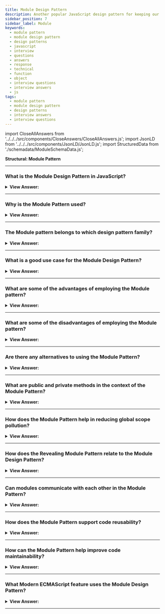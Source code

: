 ```yaml
---
title: Module Design Pattern
description: Another popular JavaScript design pattern for keeping our code tidy, segregated, and organized is the Module Pattern.
sidebar_position: 7
sidebar_label: Module
keywords:
  - module pattern
  - module design pattern
  - design patterns
  - javascript
  - interview
  - questions
  - answers
  - response
  - technical
  - function
  - object
  - interview questions
  - interview answers
  - js
tags:
  - module pattern
  - module design pattern
  - design patterns
  - interview answers
  - interview questions
---
```


import CloseAllAnswers from '../../../src/components/CloseAnswers/CloseAllAnswers.js';
import JsonLD from '../../../src/components/JsonLD/JsonLD.js';
import StructuredData from './schemadata/ModuleSchemaData.js';

<JsonLD data={StructuredData} />

<head>
  <title>Module Pattern | JavaScript Interview Questions</title>
</head>

**Structural: Module Pattern**

<CloseAllAnswers />

---

### What is the Module Design Pattern in JavaScript?

<details className='answer'>
  <summary>
    <strong>View Answer:</strong>
  </summary>
  <div>
  <div>
      <strong>Interview Response:</strong> It's a pattern that provides a way to wrap a mix of public and private methods and variables, protecting pieces from leaking into the global scope and accidentally colliding with another developer's interface.
<br/>
    </div>
    <br/>
    <div>
      <strong>Interview Response:</strong> Another popular JavaScript design pattern for keeping our code tidy, segregated, and organized is the Module Pattern. A module is a standalone code that may modify objects without impacting other components. In JavaScript does not support the concept of an access modifier, the aid of the module in mimicking the behavior of private/public access, thereby ensures encapsulation.<br/>
    </div>
    <div>
</div><br />
  <div><strong className="codeExample">Code Example:</strong> Modern Implementation using JavaScript Modules<br /><br />

<img src="/img/module-pattern.png" /><br /><br/>

```js
//*******************************************************//
// The Module Pattern
//*******************************************************//

// ES2015+ keywords used: import, export, let, const

let counter = 0;

const testModule = {
  incrementCounter() {
    return counter++;
  },
  resetCounter() {
    console.log(`counter value prior to reset: ${counter}`);
    counter = 0;
  },
};

// Default export module, without name
export default testModule;

// Usage:

// Import module from path
import testModule from './testModule';

// Increment our counter
testModule.incrementCounter();

// Check the counter value and reset
// Outputs: counter value prior to reset: 1
testModule.resetCounter();
```

</div>
  </div>
</details>

---

### Why is the Module Pattern used?

<details>
  <summary><strong>View Answer:</strong></summary>
  <div>
  <div><strong>Interview Response:</strong> It's used for maintaining encapsulation, modularity, and namespace management, enhancing code organization, and reducing global scope pollution while providing public/private access control.
  </div>
  </div>
</details>

---

### The Module pattern belongs to which design pattern family?

<details className='answer'>
  <summary>
    <strong>View Answer:</strong>
  </summary>
  <div>
  <div>
      <strong>Interview Response:</strong> The Module pattern in JavaScript belongs to the Creational design pattern family. It provides a way to encapsulate and organize code into self-contained modules with private and public interfaces.
    </div>
  </div>
</details>

---

### What is a good use case for the Module Design Pattern?

<details className='answer'>
  <summary>
    <strong>View Answer:</strong>
  </summary>
  <div>
  <div>
      <strong>Interview Response:</strong> The Module Pattern in JavaScript is useful when you want to encapsulate related code into a single, reusable module with a clear interface, preventing naming collisions and global namespace pollution.
    </div>
  </div>
</details>

---

### What are some of the advantages of employing the Module pattern?

<details className='answer'>
  <summary>
    <strong>View Answer:</strong>
  </summary>
  <div>
  <div>
      <strong>Interview Response:</strong> Some advantages of using the Module pattern in JavaScript are encapsulation of code, prevention of naming collisions, clear interface, and modularity, making code more maintainable and reusable.<br/>
    </div>
    <br/>
    <div>
      <strong>Technical Response:</strong> The Module pattern in JavaScript offers a number of benefits. By encapsulating related code, it can help prevent naming collisions and global namespace pollution. It also promotes modularity, allowing developers to create self-contained, reusable modules with clear interfaces. This makes code easier to maintain and update. Additionally, the Module pattern enables the creation of private and public properties and methods, providing a way to protect sensitive information and create reusable code blocks. Overall, the Module pattern is a useful tool for organizing and managing complex JavaScript code.
    </div>
  </div>
</details>

---

### What are some of the disadvantages of employing the Module pattern?

<details className='answer'>
  <summary>
    <strong>View Answer:</strong>
  </summary>
  <div>
  <div>
      <strong>Interview Response:</strong> Some disadvantages of the Module pattern in JavaScript are increased complexity, reduced flexibility, and difficulties with unit testing and dependency management.
    </div><br/>
    <div>
      <strong>Technical Response:</strong> Although the Module pattern in JavaScript has many benefits, there are also some disadvantages. It can lead to increased complexity and reduced flexibility, making it harder to modify code. Additionally, the use of private variables and methods can make unit testing and dependency management more challenging. Finally, the pattern can create hidden dependencies between modules, making it harder to understand and maintain code.
    </div>
  </div>
</details>

---

### Are there any alternatives to using the Module Pattern?

<details className='answer'>
  <summary>
    <strong>View Answer:</strong>
  </summary>
  <div>
  <div>
      <strong>Interview Response:</strong> Yes, some alternatives to the Module pattern in JavaScript are the Revealing Module pattern, Prototype pattern, Singleton pattern, and Factory pattern.
    </div><br/>
    <div>
      <strong>Technical Response:</strong> There are several alternative patterns to the Module pattern in JavaScript. One alternative is the Revealing Module pattern, which exposes only the public properties and methods of a module. Another alternative is the Prototype pattern, which uses prototypal inheritance to create objects and share behavior between them. Other patterns include the Singleton and Factory patterns.
    </div>
  </div>
</details>

---

### What are public and private methods in the context of the Module Pattern?

<details>
  <summary><strong>View Answer:</strong></summary>
  <div>
  <div><strong>Interview Response:</strong> The module pattern is a structural pattern that provides a way to wrap a set of variables and functions to create a kind of private scope. This is particularly useful for encapsulating methods (functions) and attributes (variables, properties), and controlling the access to them, to prevent unintentional changes from outside.
  </div><br />
  <div><strong className="codeExample">Code Example:</strong><br /><br />

  <div></div>

```javascript
var myModule = (function () {
  var privateVariable = 'private';

  var privateMethod = function() {
    console.log('Accessed private method');
    return privateVariable;
  };

  return {
    publicMethod: function() {
      console.log('Accessed public method');
      return privateMethod();
    }
  };
})();

console.log(myModule.publicMethod());  // Logs: 'Accessed public method', 'Accessed private method', and then returns 'private'
console.log(myModule.privateMethod);  // Logs: undefined, because it's private and not accessible directly
console.log(myModule.privateVariable);  // Logs: undefined, because it's private and not accessible directly
```

In this pattern, only the properties and methods that are returned from the anonymous function are available publicly. Everything else within the function remains private.

Notice the use of an IIFE (Immediately Invoked Function Expression), `(function () { /* code */ })()`. This technique is used to create a new scope that is immediately executed and does not pollute the global namespace. Anything defined inside this function is in its own private scope and can't be accessed from the outside, unless explicitly exposed (like `publicMethod` in our example).

---

:::tip
Although, we can use an IIFE (Immediately Invoked Function Expression), in Modern JavaScript using JS Modules is the recommended approach. Modern ECMAScript (ES6 and onwards) introduced a native module system that inherently uses the module design pattern.
:::

  </div>
  </div>
</details>

---

### How does the Module Pattern help in reducing global scope pollution?

<details>
  <summary><strong>View Answer:</strong></summary>
  <div>
  <div><strong>Interview Response:</strong> It limits the number of global variables by encapsulating code inside modules, minimizing potential variable name clashes across scripts.
  </div>

---

:::tip
Although, we can use an IIFE (Immediately Invoked Function Expression), in Modern JavaScript using JS Modules is the recommended approach. Modern ECMAScript (ES6 and onwards) introduced a native module system that inherently uses the module design pattern.
:::

  </div>
</details>

---

### How does the Revealing Module Pattern relate to the Module Design Pattern?

<details>
  <summary><strong>View Answer:</strong></summary>
  <div>
  <div><strong>Interview Response:</strong> It's a variant of the Module Pattern, where an object literal is returned, revealing only the pointers to methods or variables which should be accessible, enhancing readability and maintainability.
  </div>
  </div>
</details>

---

### Can modules communicate with each other in the Module Pattern?

<details>
  <summary><strong>View Answer:</strong></summary>
  <div>
  <div><strong>Interview Response:</strong> Yes, one module can import methods from another module, facilitating inter-module communication, while maintaining encapsulation.
  </div>
  </div>
</details>

---

### How does the Module Pattern support code reusability?

<details>
  <summary><strong>View Answer:</strong></summary>
  <div>
  <div><strong>Interview Response:</strong> It groups related functions and variables into modules, allowing for easier import and reuse across different parts of an application.
  </div>
  </div>
</details>

---

### How can the Module Pattern help improve code maintainability?

<details>
  <summary><strong>View Answer:</strong></summary>
  <div>
  <div><strong>Interview Response:</strong> It enhances maintainability by encapsulating code, promoting better organization and understanding of the codebase, and enabling easy updates of individual modules.
  </div>
  </div>
</details>

---

### What Modern ECMAScript feature uses the Module Design Pattern?

<details>
  <summary><strong>View Answer:</strong></summary>
  <div>
  <div><strong>Interview Response:</strong> The ECMAScript 2015 (ES6) feature that uses the Module Design Pattern are Modules. Modules are a way to organize code into self-contained units that can be imported and exported.
  </div><br />
  <div><strong className="codeExample">Code Example:</strong><br /><br />

  <div></div>

Here is an example of how to define and use modules using `export` and `import`.

Consider a file `mathModule.js`:

```javascript
// mathModule.js
export function add(x, y) {
  return x + y;
}

export function subtract(x, y) {
  return x - y;
}

var pi = 3.141592653589793;
export { pi };
```

And then, in another file `app.js`, you can import these exported methods and variables:

```javascript
// app.js
import { add, subtract, pi } from './mathModule.js';

console.log(add(2, 3));  // Outputs: 5
console.log(subtract(5, 2));  // Outputs: 3
console.log(pi);  // Outputs: 3.141592653589793
```

In the example above, `add`, `subtract`, and `pi` are encapsulated within `mathModule.js` and can be imported in other JS files using the `import` statement.

You can also import all exported members at once using the `*` operator:

```javascript
// app.js
import * as math from './mathModule.js';

console.log(math.add(2, 3));  // Outputs: 5
console.log(math.subtract(5, 2));  // Outputs: 3
console.log(math.pi);  // Outputs: 3.141592653589793
```

With this syntax, you get an object `math` that contains all the exported members from `mathModule.js`.

---

:::note
Native ES6 modules are static, meaning you can't conditionally import or export modules. They are also subject to CORS and can be used in browsers with the `type="module"` attribute on a `script` tag. Node.js also supports ES modules, but the implementation may be different from browsers.
:::

  </div>
  </div>
</details>

---
